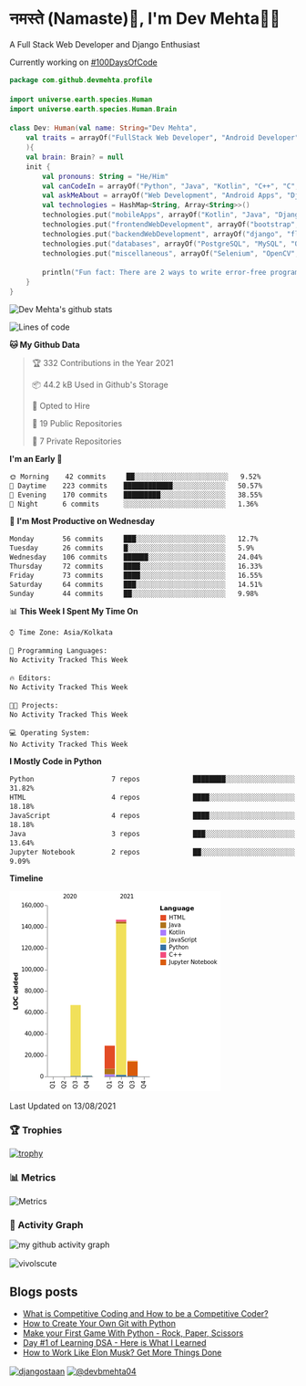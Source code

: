 # नमस्ते (Namaste):pray:, I'm Dev Mehta:man_technologist:
A Full Stack Web Developer and Django Enthusiast

Currently working on [#100DaysOfCode](https://github.com/Dev-Mehta/100DaysOfCode/)

```kotlin
package com.github.devmehta.profile

import universe.earth.species.Human
import universe.earth.species.Human.Brain

class Dev: Human(val name: String="Dev Mehta",
    val traits = arrayOf("FullStack Web Developer", "Android Developer", "React Native Developer")
    ){
    val brain: Brain? = null
    init {
        val pronouns: String = "He/Him"
        val canCodeIn = arrayOf("Python", "Java", "Kotlin", "C++", "C", "JavaScript")
        val askMeAbout = arrayOf("Web Development", "Android Apps", "Django")
        val technologies = HashMap<String, Array<String>>()
        technologies.put("mobileApps", arrayOf("Kotlin", "Java", "Django APIs"))
        technologies.put("frontendWebDevelopment", arrayOf("bootstrap", "React.js", "tailwindcss"))
        technologies.put("backendWebDevelopment", arrayOf("django", "flask"))
        technologies.put("databases", arrayOf("PostgreSQL", "MySQL", "Oracle", "SQLite3"))
        technologies.put("miscellaneous", arrayOf("Selenium", "OpenCV", "Figma", "Adobe XD", "Canva"))

        println("Fun fact: There are 2 ways to write error-free programs, only the 3rd one works")
    }
}
```
![Dev Mehta's github stats](https://github-readme-stats.vercel.app/api?username=Dev-Mehta&count_private=true&show_icons=true&theme=nightowl)

<!--START_SECTION:waka-->
![Lines of code](https://img.shields.io/badge/From%20Hello%20World%20I%27ve%20Written-257560%20lines%20of%20code-blue)

**🐱 My Github Data** 

> 🏆 332 Contributions in the Year 2021
 > 
> 📦 44.2 kB Used in Github's Storage 
 > 
> 💼 Opted to Hire
 > 
> 📜 19 Public Repositories 
 > 
> 🔑 7 Private Repositories  
 > 
**I'm an Early 🐤** 

```text
🌞 Morning    42 commits     ██░░░░░░░░░░░░░░░░░░░░░░░   9.52% 
🌆 Daytime    223 commits    ████████████░░░░░░░░░░░░░   50.57% 
🌃 Evening    170 commits    █████████░░░░░░░░░░░░░░░░   38.55% 
🌙 Night      6 commits      ░░░░░░░░░░░░░░░░░░░░░░░░░   1.36%

```
📅 **I'm Most Productive on Wednesday** 

```text
Monday       56 commits     ███░░░░░░░░░░░░░░░░░░░░░░   12.7% 
Tuesday      26 commits     █░░░░░░░░░░░░░░░░░░░░░░░░   5.9% 
Wednesday    106 commits    ██████░░░░░░░░░░░░░░░░░░░   24.04% 
Thursday     72 commits     ████░░░░░░░░░░░░░░░░░░░░░   16.33% 
Friday       73 commits     ████░░░░░░░░░░░░░░░░░░░░░   16.55% 
Saturday     64 commits     ███░░░░░░░░░░░░░░░░░░░░░░   14.51% 
Sunday       44 commits     ██░░░░░░░░░░░░░░░░░░░░░░░   9.98%

```


📊 **This Week I Spent My Time On** 

```text
⌚︎ Time Zone: Asia/Kolkata

💬 Programming Languages: 
No Activity Tracked This Week

🔥 Editors: 
No Activity Tracked This Week

🐱‍💻 Projects: 
No Activity Tracked This Week

💻 Operating System: 
No Activity Tracked This Week

```

**I Mostly Code in Python** 

```text
Python                   7 repos             ████████░░░░░░░░░░░░░░░░░   31.82% 
HTML                     4 repos             ████░░░░░░░░░░░░░░░░░░░░░   18.18% 
JavaScript               4 repos             ████░░░░░░░░░░░░░░░░░░░░░   18.18% 
Java                     3 repos             ███░░░░░░░░░░░░░░░░░░░░░░   13.64% 
Jupyter Notebook         2 repos             ██░░░░░░░░░░░░░░░░░░░░░░░   9.09%

```


**Timeline**

![Chart not found](https://raw.githubusercontent.com/Dev-Mehta/Dev-Mehta/master/charts/bar_graph.png) 


 Last Updated on 13/08/2021
<!--END_SECTION:waka-->
### 🏆 Trophies
[![trophy](https://github-profile-trophy.vercel.app/?username=Dev-Mehta&row=2&column=3&margin-w=15&margin-h=15&no-bg=true&frame=false&theme=onestar)](https://github.com/ryo-ma/github-profile-trophy)

### 📊 Metrics
![Metrics](https://metrics.lecoq.io/Dev-Mehta)

### 🎯 Activity Graph
![my github activity graph](https://activity-graph.herokuapp.com/graph?username=Dev-Mehta&bg_color=22272e&color=9BE8A8&line=9BE8A8&point=40C363&area=false&hide_border=true)

<img align="center" src="https://github-readme-streak-stats.herokuapp.com/?user=Dev-Mehta&" alt="vivolscute" />

## Blogs posts<!-- BLOG-POST-LIST:START -->
- [What is Competitive Coding and How to be a Competitive Coder?](https://simplifiedweb.netlify.app/what-is-competitive-coding-and-how-to-be-a-competitive-coder/)
- [How to Create Your Own Git with Python](https://simplifiedweb.netlify.app/how-to-create-your-own-git-with-python/)
- [Make your First Game With Python - Rock, Paper, Scissors](https://simplifiedweb.netlify.app/make-your-first-game-with-python-rock-paper-scissors/)
- [Day #1 of Learning DSA - Here is What I Learned](https://simplifiedweb.netlify.app/day-1-of-learning-dsa-here-is-what-i-learned/)
- [How to Work Like Elon Musk? Get More Things Done](https://simplifiedweb.netlify.app/how-to-work-like-elon-musk-get-more-things-done/)
<!-- BLOG-POST-LIST:END -->
<a href="https://instagram.com/djangostaan" target="blank"><img align="center" src="https://cdn.jsdelivr.net/npm/simple-icons@3.0.1/icons/instagram.svg" alt="djangostaan" height="30" width="30" /></a>
<a href="https://medium.com/@devbmehta04" target="blank"><img align="center" src="https://cdn.jsdelivr.net/npm/simple-icons@3.0.1/icons/medium.svg" alt="@devbmehta04" height="30" width="30" /></a>

